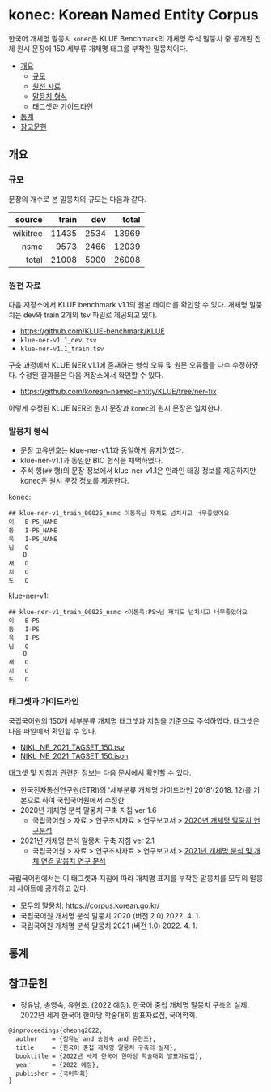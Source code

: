 # konec: Korean Named Entity Corpus

한국어 개체명 말뭉치 `konec`은 KLUE Benchmark의 개체명 주석 말뭉치 중 공개된
전체 원시 문장에 150 세부류 개체명 태그를 부착한 말뭉치이다. 

* [개요](#개요)
  * [규모](#규모)
  * [원천 자료](#원천-자료)
  * [말뭉치 형식](#말뭉치-형식)
  * [태그셋과 가이드라인](#태그셋과-가이드라인)
* [통계](#통계)
* [참고문헌](#참고문헌)

## 개요

### 규모 

문장의 개수로 본 말뭉치의 규모는 다음과 같다.

| source   | train |  dev | total |
|---------:|------:|-----:|------:|
| wikitree | 11435 | 2534 | 13969 |
| nsmc     |  9573 | 2466 | 12039 |
| total    | 21008 | 5000 | 26008 |

### 원천 자료

다음 저장소에서 KLUE benchmark v1.1의 원본 데이터를 확인할 수 있다.
개체명 말뭉치는 dev와 train 2개의 tsv 파일로 제공되고 있다.

- <https://github.com/KLUE-benchmark/KLUE>
- `klue-ner-v1.1_dev.tsv`
- `klue-ner-v1.1_train.tsv`

구축 과정에서 KLUE NER v1.1에 존재하는 형식 오류 및 원문 오류들을 다수
수정하였다. 수정된 결과물은 다음 저장소에서 확인할 수 있다.

- <https://github.com/korean-named-entity/KLUE/tree/ner-fix>

이렇게 수정된 KLUE NER의 원시 문장과 `konec`의 원시 문장은 일치한다.

### 말뭉치 형식

- 문장 고유번호는 klue-ner-v1.1과 동일하게 유지하였다.
- klue-ner-v1.1과 동일한 BIO 형식을 채택하였다. 
- 주석 행(`##` 행)의 문장 정보에서 klue-ner-v1.1은 인라인 태깅 정보를
  제공하지만 konec은 원시 문장 정보를 제공한다.
  
konec:

```
## klue-ner-v1_train_00025_nsmc 이동욱님 재치도 넘치시고 너무좋았어요
이	B-PS_NAME
동	I-PS_NAME
욱	I-PS_NAME
님	O
 	O
재	O
치	O
도	O
```


klue-ner-v1:

```
## klue-ner-v1_train_00025_nsmc <이동욱:PS>님 재치도 넘치시고 너무좋았어요
이	B-PS
동	I-PS
욱	I-PS
님	O
 	O
재	O
치	O
도	O
```
  
  
### 태그셋과 가이드라인

국립국어원의 150개 세부분류 개체명 태그셋과 지침을 기준으로 주석하였다.
태그셋은 다음 파일에서 확인할 수 있다.

- [NIKL_NE_2021_TAGSET_150.tsv](docs/NIKL_NE_2021_TAGSET_150.tsv)
- [NIKL_NE_2021_TAGSET_150.json](docs/NIKL_NE_2021_TAGSET_150.json)

태그셋 및 지침과 관련한 정보는 다음 문서에서 확인할 수 있다.

- 한국전자통신연구원(ETRI)의 '세부분류 개체명 가이드라인 2018'(2018. 12)를 기본으로 하여 국립국어원에서 수정한
- 2020년 개체명 분석 말뭉치 구축 지침 ver 1.6
  - 국립국어원 > 자료 > 연구조사자료 > 연구보고서 > [2020년 개체명 말뭉치 연구분석](https://www.korean.go.kr/front/reportData/reportDataView.do?mn_id=207&report_seq=1050&pageIndex=1)
- 2021년 개체명 분석 말뭉치 구축 지침 ver 2.1
  - 국립국어원 > 자료 > 연구조사자료 > 연구보고서 > [2021년 개체명 분석 및 개체 연결 말뭉치 연구 분석](https://www.korean.go.kr/front/reportData/reportDataView.do?mn_id=207&report_seq=1078)

국립국어원에서는 이 태그셋과 지침에 따라 개체명 표지를 부착한 말뭉치를 모두의
말뭉치 사이트에 공개하고 있다.

- 모두의 말뭉치: <https://corpus.korean.go.kr/>
- 국립국어원 개체명 분석 말뭉치 2020 (버전 2.0) 2022. 4. 1.
- 국립국어원 개체명 분석 말뭉치 2021 (버전 1.0) 2022. 4. 1.


## 통계 



## 참고문헌

- 정유남, 송영숙, 유현조. (2022 예정). 한국어 중첩 개체명 말뭉치 구축의 실제.
  2022년 세계 한국어 한마당 학술대회 발표자료집, 국어학회.

```
@inproceedings{cheong2022,
  author    = {정유남 and 송영숙 and 유현조},
  title     = {한국어 중첩 개체명 말뭉치 구축의 실제},
  booktitle = {2022년 세계 한국어 한마당 학술대회 발표자료집},
  year      = {2022 예정},
  publisher = {국어학회}
}
```




